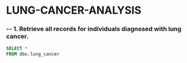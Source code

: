 # LUNG-CANCER-ANALYSIS

###  -- 1. Retrieve all records for individuals diagnosed with lung cancer.

```sql
SELECT *
FROM dbo.lung_cancer

```
